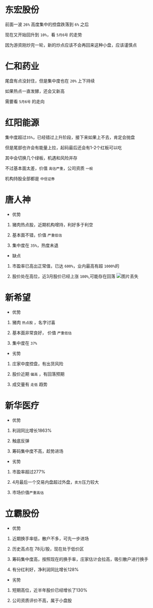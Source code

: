 # 东宏股份
前面一波 ```26%``` 高度集中的控盘跌落到 ```6%``` 之后

现在又开始回升到 ```10%```，看 ```5月6号``` 的走势

因为游资刚炒完一轮，新的炒点应该不会再回来这种小盘，应该谨慎点

# 仁和药业 

尾盘有点没封住，但是集中度也在 ```20%``` 上下持续

如果热点一直发酵，还会又新高

需要看 ```5月6号``` 的走向

# 红阳能源 
集中度超过```35%```，已经错过上升阶段，接下来如果上不去，肯定会抛盘

但是尾部也许会有能量上拉，起码最后还会有1-2个红板可以吃

其中会切换几个绿板，机遇和风险并存

不过基本面太差，价值 ```高估严重```，公司资质 ```一般```

机构持股全部都是 ```中信证券```

# 唐人神
- 优势 
1. 猪肉热点股，近期机构增持，利好多于利空

2. 基本面不错，价值 ```严重低估```

3. 集中度在 ```35%```，热度未退

- 缺点
1. 市盈率已高出正常值，已达 ```600%```，业内最高有超 ```1000%```的

2. 股价处在高位，近3月股价已经上涨 ```100%```,可能存在回落
![图片丢失](https://github.com/jimole775/notes/tree/master/%E6%95%A3%E6%88%B7%E6%89%8B%E5%86%8C/%E6%AF%8F%E6%97%A5%E7%9C%8B%E7%9B%98/test.png)
# 新希望
- 优势
1. 猪肉 ```热点股``` ，名字讨喜

2. 基本面非常良好， 价值 ```严重低估```

3. 集中度在 ```37%``` 

- 劣势
1. 庄家中度控盘，有出货风险

2. 股价近期 ```偏高``` ，有回落预期

3. 成交量有 ```走低``` 趋势

# 新华医疗
- 优势
1. 利润同比增长1863%

2. 触底反弹

3. 筹码集中度不高，趁势进场

- 劣势

1. 市盈率超过277%

2. 4月最后一个交易内盘超过外盘，```卖方```压力较大

3. 市场价值```严重高估```

# 立霸股份
- 优势
1. 近期换手率低，散户不多，可先一步进场

2. 历史高点在 78元/股，现在处于低价区

3. 筹码集中度高，按照现在的换手率，庄家估计会拉高，吸引散户进行换手

4. 有分红利好，净利润同比增长128%

- 劣势
1. 短期高位，近半年股价已经增长了130%

2. 公司资质评价不高，属于小盘股

